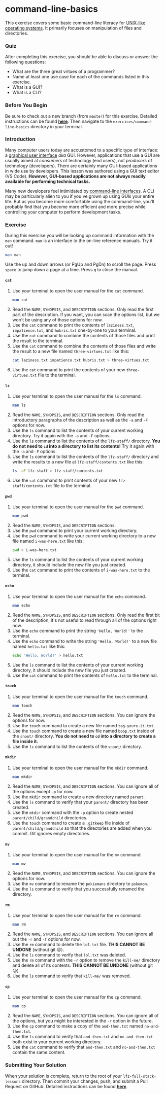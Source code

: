 # command-line-basics

This exercise covers some basic command-line literacy for [UNIX-like operating systems](https://en.wikipedia.org/wiki/Unix-like). It primarily focuses on manipulation of files and directories.

### Quiz

After completing this exercise, you should be able to discuss or answer the following questions:

- What are the three great virtues of a programmer?
- Name at least one use case for each of the commands listed in this exercise.
- What is a GUI?
- What is a CLI?

### Before You Begin

Be sure to check out a new branch (from `master`) for this exercise. Detailed instructions can be found [**here**](../../guides/before-each-exercise.md). Then navigate to the `exercises/command-line-basics` directory in your terminal.

### Introduction

Many computer users today are accustomed to a specific type of interface: a [graphical user interface](https://en.wikipedia.org/wiki/Graphical_user_interface) _aka_ GUI. However, applications that use a GUI are usually aimed at _consumers_ of technology (end users), not _producers_ of technology (developers). There are certainly many GUI-based applications in wide use by developers. This lesson was authored using a GUI text editor (VS Code). **However, GUI-based applications are not always readily available for performing technical tasks.**

Many new developers feel intimidated by [command-line interfaces](https://en.wikipedia.org/wiki/Command-line_interface). A CLI may be particularly alien to you if you've grown up using GUIs your entire life. But as you become more comfortable using the command-line, you'll probably find that you become more efficient and more precise while controlling your computer to perform development tasks.

### Exercise

During this exercise you will be looking up command information with the `man` command. `man` is an interface to the on-line reference manuals. Try it out!

```bash
man man
```

Use the up and down arrows (or PgUp and PgDn) to scroll the page. Press `space` to jump down a page at a time. Press `q` to close the manual.

#### `cat`

1. Use your terminal to open the user manual for the `cat` command.
    ```bash
    man cat
    ```
1. Read the `NAME`, `SYNOPSIS`, and `DESCRIPTION` sections. Only read the first part of the description. If you want, you can scan the options list, but we won't be using any of those options for now.
1. Use the `cat` command to print the contents of `laziness.txt`, `impatience.txt`, and `hubris.txt` one-by-one to your terminal.
1. Use the `cat` command to combine the contents of those files and print the result to the terminal.
1. Use the `cat` command to combine the contents of those files and write the result to a new file named `three-virtues.txt` like this:
    ```bash
    cat laziness.txt impatience.txt hubris.txt > three-virtues.txt
    ```
1. Use the `cat` command to print the contents of your new `three-virtues.txt` file to the terminal.

#### `ls`

1. Use your terminal to open the user manual for the `ls` command.
    ```bash
    man ls
    ```
1. Read the `NAME`, `SYNOPSIS`, and `DESCRIPTION` sections. Only read the introductory paragraphs of the description as well as the `-a` and `-F` options for now.
1. Use the `ls` command to list the contents of your current working directory. Try it again with the `-a` and `-F` options.
1. Use the `ls` command to list the contents of the `lfz-staff/` directory. **You do not need to `cd` into a directory to list its contents!** Try it again with the `-a` and `-F` options.
1. Use the `ls` command to list the contents of the `lfz-staff/` directory and write the results to a new file at `lfz-staff/contents.txt` like this:
    ```bash
    ls -aF lfz-staff > lfz-staff/contents.txt
    ```
1. Use the `cat` command to print contents of your new `lfz-staff/contents.txt` file to the terminal.

#### `pwd`

1. Use your terminal to open the user manual for the `pwd` command.
    ```bash
    man pwd
    ```
1. Read the `NAME`, `SYNOPSIS`, and `DESCRIPTION` sections.
1. Use the `pwd` command to print your current working directory.
1. Use the `pwd` command to write your current working directory to a new file named `i-was-here.txt` like this:
    ```bash
    pwd > i-was-here.txt
    ```
1. Use the `ls` command to list the contents of your current working directory, it should include the new file you just created.
1. Use the `cat` command to print the contents of `i-was-here.txt` to the terminal.

#### `echo`

1. Use your terminal to open the user manual for the `echo` command.
    ```bash
    man echo
    ```
1. Read the `NAME`, `SYNOPSIS`, and `DESCRIPTION` sections. Only read the first bit of the description, it's not useful to read through all of the options right now.
1. Use the `echo` command to print the string `'Hello, World!'` to the terminal.
1. Use the `echo` command to write the string `'Hello, World!'` to a new file named `hello.txt` like this:
    ```bash
    echo 'Hello, World!' > hello.txt
    ```
1. Use the `ls` command to list the contents of your current working directory, it should include the new file you just created.
1. Use the `cat` command to print the contents of `hello.txt` to the terminal.

#### `touch`

1. Use your terminal to open the user manual for the `touch` command.
    ```bash
    man touch
    ```
1. Read the `NAME`, `SYNOPSIS`, and `DESCRIPTION` sections. You can ignore the options for now.
1. Use the `touch` command to create a new file named `tag-youre-it.txt`.
1. Use the `touch` command to create a new file named `boop.txt` inside of the `snoot/` directory. **You do not need to `cd` into a directory to create a file inside it.**
1. Use the `ls` command to list the contents of the `snoot/` directory.

#### `mkdir`

1. Use your terminal to open the user manual for the `mkdir` command.
    ```bash
    man mkdir
    ```
1. Read the `NAME`, `SYNOPSIS`, and `DESCRIPTION` sections. You can ignore all of the options except `-p` for now.
1. Use the `mkdir` command to create a new directory named `parent`.
1. Use the `ls` command to verify that your `parent/` directory has been created.
1. Use the `mkdir` command with the `-p` option to create nested `parent/child/grandchild` directories.
1. Use the `touch` command to create a `.gitkeep` file inside of `parent/child/grandchild` so that the directories are added when you commit. Git ignores empty directories.

#### `mv`

1. Use your terminal to open the user manual for the `mv` command.
    ```bash
    man mv
    ```
1. Read the `NAME`, `SYNOPSIS`, and `DESCRIPTION` sections. You can ignore the options for now.
1. Use the `mv` command to rename the `pokiemans` directory to `pokemon`.
1. Use the `ls` command to verify that you successfully renamed the directory.

#### `rm`

1. Use your terminal to open the user manual for the `rm` command.
    ```bash
    man rm
    ```
1. Read the `NAME`, `SYNOPSIS`, and `DESCRIPTION` sections. You can ignore all but the `-r` and `-f` options for now.
1. Use the `rm` command to delete the `lol.txt` file. **THIS CANNOT BE UNDONE** (without git 😉).
1. Use the `ls` command to verify that `lol.txt` was deleted.
1. Use the `rm` command with the `-r` option to remove the `kill-me/` directory and delete all of its contents. **THIS CANNOT BE UNDONE** (without git 😉).
1. Use the `ls` command to verify that `kill-me/` was removed.

#### `cp`

1. Use your terminal to open the user manual for the `cp` command.
    ```bash
    man cp
    ```
1. Read the `NAME`, `SYNOPSIS`, and `DESCRIPTION` sections. You can ignore all of the options, but you might be interested in the `-r` option in the future.
1. Use the `cp` command to make a copy of the `and-then.txt` named `no-and-then.txt`.
1. Use the `ls` command to verify that `and-then.txt` and `no-and-then.txt` both exist in your current working directory.
1. Use the `cat` command to verify that `and-then.txt` and `no-and-then.txt` contain the same content.

### Submitting Your Solution

When your solution is complete, return to the root of your `lfz-full-stack-lessons` directory. Then commit your changes, push, and submit a Pull Request on GitHub. Detailed instructions can be found [**here**](../../guides/after-each-exercise.md).
